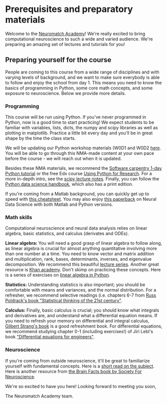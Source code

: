# Prerequisites and preparatory materials

Welcome to the [Neuromatch Academy](https://neuromatch.io/academy/)! We're really excited to bring computational neuroscience to such a wide and varied audience. We're preparing an amazing set of lectures and tutorials for you!

## Preparing yourself for the course

People are coming to this course from a wide range of disciplines and with varying levels of background, and we want to make sure everybody is able to follow and enjoy the school from day 1. This means you need to know the basics of programming in Python, some core math concepts, and some exposure to neuroscience. Below we provide more details.

### Programming

This course will be run using Python. If you've never programmed in Python, now is a good time to start practicing! We expect students to be familiar with variables, lists, dicts, the numpy and scipy libraries as well as plotting in matplotlib. Practice a little bit every day and you'll be in great shape by the time the class starts. 

We will be updating our Python workshop materials (W0D1 and W0D2 [here](https://github.com/NeuromatchAcademy/course-content/tree/master/tutorials). You will be able to go through this NMA-made content at your own pace before the course - we will reach out when it is updated.  

Besides these NMA materials, we recommend the [Software carpentry 1-day Python tutorial](https://swcarpentry.github.io/python-novice-inflammation/) or the free Edx course [Using Python for Research](https://www.edx.org/course/using-python-for-research). For a more in-depth intro, see the [scipy lecture notes](https://scipy-lectures.org/). Finally, you can follow the [Python data science handbook](https://jakevdp.github.io/PythonDataScienceHandbook/), which also has a print edition. 

If you're coming from a Matlab background, you can quickly get up to speed with [this cheatsheet](https://cheatsheets.quantecon.org/). You may also enjoy [this paperback](https://www.worldcat.org/title/neural-data-science-a-primer-with-matlab-and-python/oclc/973932708) on Neural Data Science with both Matlab and Python versions.

### Math skills

Computational neuroscience and neural data analysis relies on linear algebra, basic statistics, and calculus (derivates and ODEs).

**Linear algebra:** You will need a good grasp of linear algebra to follow along, as linear algebra is crucial for almost anything quantitative involving more than one number at a time. You need to know vector and matrix addition and multiplication, rank, bases, determinants, inverses, and eigenvalue decomposition. We recommend this beautiful [lecture series](https://www.youtube.com/playlist?list=PLZHQObOWTQDPD3MizzM2xVFitgF8hE_ab). Another great resource is [Khan academy](https://www.khanacademy.org/math/linear-algebra/vectors-and-spaces/vectors/v/vector-introduction-linear-algebra). Don't skimp on practicing these concepts. Here is a series of exercises on [linear algebra in Python](https://www.w3resource.com/python-exercises/numpy/linear-algebra/index.php).

**Statistics:** Understanding statistics is also important; you should be comfortable with means and variances, and the normal distribution. For a refresher, we recommend selective readings (i.e. chapters 6-7 from [Russ Poldrack's book "Statistical thinking of the 21st century"](https://statsthinking21.github.io/statsthinking21-core-site/).

**Calculus:** Finally, basic calculus is crucial; you should know what integrals and derivatives are, and understand what a differential equation means. If you need to refresh your memory on differential and integral calculus, [Gilbert Strang's book](https://ocw.mit.edu/ans7870/resources/Strang/Edited/Calculus/Calculus.pdf) is a good refreshment book. For differential equations, we recommend studying chapter 0-1 (including exercises!) of Jiri Lebl's book ["Differential equations for engineers"](https://www.jirka.org/diffyqs/).

### Neuroscience

If you're coming from outside neuroscience, it'll be great to familiarize yourself with fundamental concepts. Here is a [short read on the subject](https://www.bna.org.uk/static/uploads/resources/BNA_English.pdf). Here is another resource from [the Brain Facts book by Society For Neuroscience](https://www.brainfacts.org/the-brain-facts-book).

We're so excited to have you here! Looking forward to meeting you soon,

The Neuromatch Academy team.
